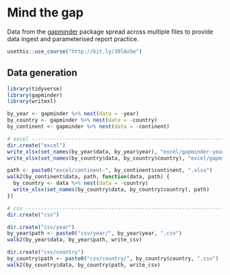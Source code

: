 # Mind the gap

Data from the [gapminder](https://github.com/jennybc/gapminder) package spread across multiple files to provide data ingest and parameterised report practice.

```R
usethis::use_course("http://bit.ly/30lAoSe")
```

## Data generation

```r
library(tidyverse)
library(gapminder)
library(writexl)

by_year <- gapminder %>% nest(data = -year)
by_country <- gapminder %>% nest(data = -country)
by_continent <- gapminder %>% nest(data = -continent)

# excel -------------------------------------------------------------------
dir.create("excel")
write_xlsx(set_names(by_year$data, by_year$year), "excel/gapminder-year.xlsx")
write_xlsx(set_names(by_country$data, by_country$country), "excel/gapminder-country.xlsx")

path <- paste0("excel/continent-", by_continent$continent, ".xlsx")
walk2(by_continent$data, path, function(data, path) {
  by_country <- data %>% nest(data = -country)
  write_xlsx(set_names(by_country$data, by_country$country), path)
})

# csv ---------------------------------------------------------------------
dir.create("csv")

dir.create("csv/year")
by_year$path <- paste0("csv/year/", by_year$year, ".csv")
walk2(by_year$data, by_year$path, write_csv)

dir.create("csv/country")
by_country$path <- paste0("csv/country/", by_country$country, ".csv")
walk2(by_country$data, by_country$path, write_csv)
```
